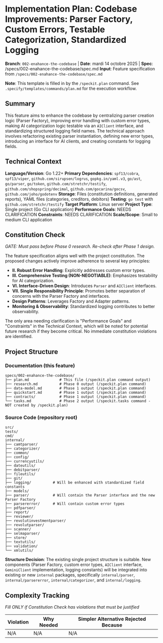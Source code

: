 # Implementation Plan: Codebase Improvements: Parser Factory, Custom Errors, Testable Categorization, Standardized Logging

**Branch**: `002-enahance-the-codebase` | **Date**: mardi 14 octobre 2025 | **Spec**: /specs/002-enahance-the-codebase/spec.md
**Input**: Feature specification from `/specs/002-enahance-the-codebase/spec.md`

**Note**: This template is filled in by the `/speckit.plan` command. See `.specify/templates/commands/plan.md` for the execution workflow.

## Summary

This feature aims to enhance the codebase by centralizing parser creation logic (Parser Factory), improving error handling with custom error types, making AI categorization logic testable via an `AIClient` interface, and standardizing structured logging field names. The technical approach involves refactoring existing parser instantiation, defining new error types, introducing an interface for AI clients, and creating constants for logging fields.

## Technical Context

**Language/Version**: Go 1.22+
**Primary Dependencies**: `spf13/cobra`, `spf13/viper`, `github.com/sirupsen/logrus`, `gopkg.in/yaml.v3`, `go/ast`, `go/parser`, `go/token`, `github.com/stretchr/testify`, `github.com/shopspring/decimal`, `github.com/gocarina/gocsv`, `github.com/joho/godotenv`
**Storage**: Files (constitution definitions, generated reports), YAML files (categories, creditors, debitors)
**Testing**: `go test` with `github.com/stretchr/testify`
**Target Platform**: Linux server
**Project Type**: Single project (Go CLI application)
**Performance Goals**: NEEDS CLARIFICATION
**Constraints**: NEEDS CLARIFICATION
**Scale/Scope**: Small to medium CLI application

## Constitution Check

*GATE: Must pass before Phase 0 research. Re-check after Phase 1 design.*

The feature specification aligns well with the project constitution. The proposed changes actively improve adherence to several key principles:

- **II. Robust Error Handling**: Explicitly addresses custom error types.
- **III. Comprehensive Testing (NON-NEGOTIABLE)**: Emphasizes testability for AI categorization.
- **VI. Interface-Driven Design**: Introduces `Parser` and `AIClient` interfaces.
- **VII. Single Responsibility Principle**: Promotes better separation of concerns with the Parser Factory and interfaces.
- **Design Patterns**: Leverages Factory and Adapter patterns.
- **Monitoring & Observability**: Standardized logging contributes to better observability.

The only area needing clarification is "Performance Goals" and "Constraints" in the Technical Context, which will be noted for potential future research if they become critical. No immediate constitution violations are identified.

## Project Structure

### Documentation (this feature)

```
specs/002-enahance-the-codebase/
├── plan.md              # This file (/speckit.plan command output)
├── research.md          # Phase 0 output (/speckit.plan command)
├── data-model.md        # Phase 1 output (/speckit.plan command)
├── quickstart.md        # Phase 1 output (/speckit.plan command)
├── contracts/           # Phase 1 output (/speckit.plan command)
└── tasks.md             # Phase 2 output (/speckit.tasks command - NOT created by /speckit.plan)
```

### Source Code (repository root)

```
src/
tests/
cmd/
internal/
├── camtparser/
├── categorizer/
├── common/
├── config/
├── currencyutils/
├── dateutils/
├── debitparser/
├── fileutils/
├── git/
├── logging/          # Will be enhanced with standardized field constants
├── models/
├── parser/           # Will contain the Parser interface and the new Parser Factory
├── parsererror/      # Will contain custom error types
├── pdfparser/
├── report/
├── reviewer/
├── revolutinvestmentparser/
├── revolutparser/
├── scanner/
├── selmaparser/
├── store/
├── textutils/
├── validation/
└── xmlutils/
```

**Structure Decision**: The existing single project structure is suitable. New components (Parser Factory, custom error types, `AIClient` interface, `GeminiClient` implementation, logging constants) will be integrated into existing or new `internal` packages, specifically `internal/parser`, `internal/parsererror`, `internal/categorizer`, and `internal/logging`.

## Complexity Tracking

*Fill ONLY if Constitution Check has violations that must be justified*

| Violation | Why Needed | Simpler Alternative Rejected Because |
|-----------|------------|-------------------------------------|
| N/A | N/A | N/A |